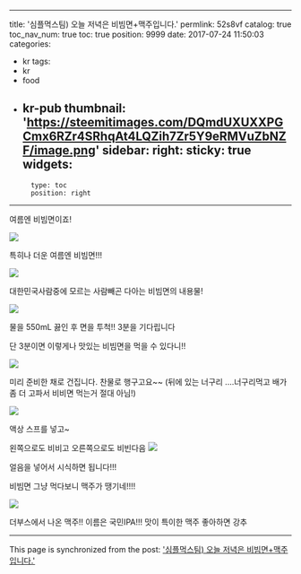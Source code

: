 
---
title: '심플먹스팀) 오늘 저녁은 비빔면+맥주입니다.'
permlink: 52s8vf
catalog: true
toc_nav_num: true
toc: true
position: 9999
date: 2017-07-24 11:50:03
categories:
- kr
tags:
- kr
- food
- kr-pub
thumbnail: 'https://steemitimages.com/DQmdUXUXXPGCmx6RZr4SRhqAt4LQZih7Zr5Y9eRMVuZbNZF/image.png'
sidebar:
    right:
        sticky: true
widgets:
    -
        type: toc
        position: right
---


여름엔  비빔면이죠!

![](https://steemitimages.com/DQmdUXUXXPGCmx6RZr4SRhqAt4LQZih7Zr5Y9eRMVuZbNZF/image.png)


특히나 더운 여름엔 비빔면!!!

![](https://steemitimages.com/DQmQQyhMYvPL5RWQbF9CP3CYgA1w7g9mTF65kAEE8mLyfyc/image.png)

대한민국사람중에 모르는 사람빼곤 다아는 비빔면의 내용물! 

![](https://steemitimages.com/DQmPC5ACKVJgFCTt44bRW45Bs9hxHPFDtZUX3bpnGtpwusL/image.png)

물을 550mL 끓인 후 면을 투척!! 3분을 기다립니다

단 3분이면 이렇게나 맛있는 비빔면을 먹을 수 있다니!!

![](https://steemitimages.com/DQmcZjZzqWEdRgYYXSaBkT11q4bpGhMbs5n9NiNpz8HsLWY/image.png)

미리 준비한 채로 건집니다. 찬물로 행구고요~~
(뒤에 있는 너구리 ....너구리먹고 배가 좀 더 고파서 비비면 먹는거 절대 아님!)

![](https://steemitimages.com/DQmZa3hzdhXy7MtnosxFymXyfCU7f63DX4QGpYHeLufGsie/image.png)

액상 스프를 넣고~ 

왼쪽으로도 비비고 오른쪽으로도 비빈다음
![](https://steemitimages.com/DQmNmW9oEv6hYuA64SLHGgSag1RK7t9VT4tAq7Yg2ahRZGE/image.png)

얼음을 넣어서 시식하면 됩니다!!!

비빔면 그냥 먹다보니 맥주가 땡기네!!!!

![](https://steemitimages.com/DQmTgGTe2exdHPbYW5zjRWnwxPXkkA4KS3wppmnMGUEqume/image.png)

더부스에서 나온 맥주!! 이름은 국민IPA!!! 맛이 특이한 맥주 좋아하면 강추

- - -

This page is synchronized from the post: ['심플먹스팀) 오늘 저녁은 비빔면+맥주입니다.'](https://steemit.com/@virus707/52s8vf)
